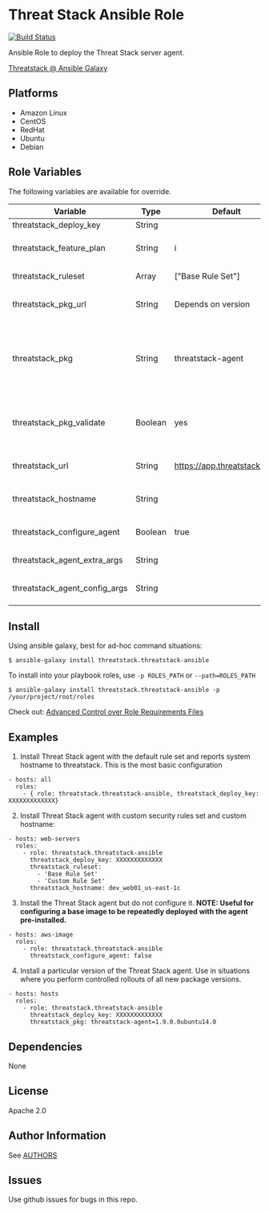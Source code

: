 Threat Stack Ansible Role
=========

[![Build Status](https://travis-ci.org/threatstack/threatstack-ansible.svg?branch=master)][travis]

[travis]: https://travis-ci.org/threatstack/threatstack-ansible

Ansible Role to deploy the Threat Stack server agent.

[Threatstack @ Ansible Galaxy](https://galaxy.ansible.com/threatstack/threatstack-ansible/)

Platforms
---------

* Amazon Linux
* CentOS
* RedHat
* Ubuntu
* Debian

Role Variables
--------------
The following variables are available for override.

| Variable                      | Type    | Default                     | Required | Description                                                                                                                                       |
|-------------------------------|---------|-----------------------------|----------|---------------------------------------------------------------------------------------------------------------------------------------------------|
| threatstack_deploy_key        | String  |                             | True     | Your TS deploy key.                                                                                                                               |
| threatstack_feature_plan      | String  | i                           |          | TS Feature Plan. "i" for investigate is default. Can specify "m" for montior.                                                                     |
| threatstack_ruleset           | Array   | ["Base Rule Set"]           |          | Array of rulesets to apply to hosts.                                                                                                              |
| threatstack_pkg_url           | String  | Depends on version          |          | Location of package repo. Only change if you mirror your own.                                                                                     |
| threatstack_pkg               | String  | threatstack-agent           |          | Name of package. Specify package version using `"threatstack-agent=X.Y.Z"` (Debian/Ubuntu) or `"threatstack-agent-X.Y.Z"` (RedHat/CentOS/Amazon). |
| threatstack_pkg_validate      | Boolean | yes                         |          | Should packages be validated? We default to yes, but if you repackage anything you may need to change this.                                       |
| threatstack_url               | String  | https://app.threatstack.com |          | The URL endpoint for Threat Stack. This should not change.                                                                                        |
| threatstack_hostname          | String  |                             |          | The display hostname in the Threat Stack UI. Defaults to hostname.                                                                                |
| threatstack_configure_agent   | Boolean | true                        |          | Set to false to not configure the host, just install the package.                                                                                 |
| threatstack_agent_extra_args  | String  |                             |          | Pass optional arguments during agent registration.                                                                                                |
| threatstack_agent_config_args | String  |                             |          | Pass optional configuration arguments after agent registration.                                                                                   |

Install
----------------
Using ansible galaxy, best for ad-hoc command situations:

    $ ansible-galaxy install threatstack.threatstack-ansible

To install into your playbook roles, use `-p ROLES_PATH` or `--path=ROLES_PATH`

    $ ansible-galaxy install threatstack.threatstack-ansible -p /your/project/root/roles

Check out: [Advanced Control over Role Requirements Files](http://docs.ansible.com/galaxy.html#advanced-control-over-role-requirements-files)


Examples
----------------
1) Install Threat Stack agent with the default rule set and reports system hostname to threatstack. This is the most basic configuration
```
- hosts: all
  roles:
    - { role: threatstack.threatstack-ansible, threatstack_deploy_key: XXXXXXXXXXXXX}
```

2) Install Threat Stack agent with custom security rules set and custom hostname:
```
- hosts: web-servers
  roles:
    - role: threatstack.threatstack-ansible
      threatstack_deploy_key: XXXXXXXXXXXXX
      threatstack_ruleset: 
        - 'Base Rule Set'
        - 'Custom Rule Set'
      threatstack_hostname: dev_web01_us-east-1c
```

3) Install the Threat Stack agent but do not configure it.  __NOTE: Useful for configuring a base image to be repeatedly deployed with the agent pre-installed.__
```
- hosts: aws-image
  roles:
    - role: threatstack.threatstack-ansible
      threatstack_configure_agent: false
```

4) Install a particular version of the Threat Stack agent.  Use in situations where you perform controlled rollouts of all new package versions.
```
- hosts: hosts
  roles:
    - role: threatstack.threatstack-ansible
      threatstack_deploy_key: XXXXXXXXXXXXX
      threatstack_pkg: threatstack-agent=1.9.0.0ubuntu14.0
```

Dependencies
------------

None

License
-------

Apache 2.0

Author Information
------------------
See [AUTHORS](./AUTHORS.md)

Issues
------
Use github issues for bugs in this repo.
